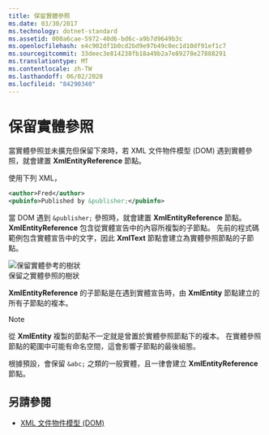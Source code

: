```yaml
---
title: 保留實體參照
ms.date: 03/30/2017
ms.technology: dotnet-standard
ms.assetid: 000a6cae-5972-40d6-bd6c-a9b7d9649b3c
ms.openlocfilehash: e4c902df1b0cd2bd9e97b49c0ec1d10df91ef1c7
ms.sourcegitcommit: 33deec3e814238fb18a49b2a7e89278e27888291
ms.translationtype: MT
ms.contentlocale: zh-TW
ms.lasthandoff: 06/02/2020
ms.locfileid: "84290340"
---
```

# <a name="entity-references-are-preserved"></a>保留實體參照
當實體參照並未擴充但保留下來時，若 XML 文件物件模型 (DOM) 遇到實體參照，就會建置 **XmlEntityReference** 節點。  
  
 使用下列 XML，  
  
```xml  
<author>Fred</author>  
<pubinfo>Published by &publisher;</pubinfo>  
```  
  
 當 DOM 遇到 `&publisher;` 參照時，就會建置 **XmlEntityReference** 節點。 **XmlEntityReference** 包含從實體宣告中的內容所複製的子節點。 先前的程式碼範例包含實體宣告中的文字，因此 **XmlText** 節點會建立為實體參照節點的子節點。  
  
 ![保留實體參考的樹狀](media/xmlentityref-notexpanded-nodes.gif "xmlentityref_notexpanded_nodes")  
保留之實體參照的樹狀  
  
 **XmlEntityReference** 的子節點是在遇到實體宣告時，由 **XmlEntity** 節點建立的所有子節點的複本。  
  
> [!NOTE]
> 從 **XmlEntity** 複製的節點不一定就是曾置於實體參照節點下的複本。 在實體參照節點的範圍中可能有命名空間，這會影響子節點的最後組態。  
  
 根據預設，會保留 `&abc;` 之類的一般實體，且一律會建立 **XmlEntityReference** 節點。  
  
## <a name="see-also"></a>另請參閱

- [XML 文件物件模型 (DOM)](xml-document-object-model-dom.md)
